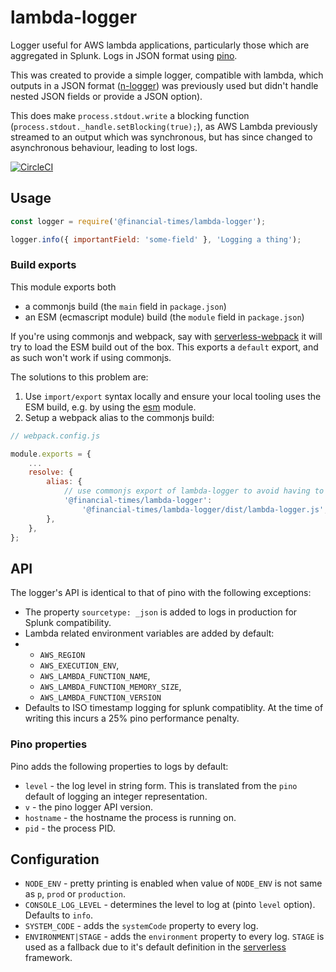 # lambda-logger

Logger useful for AWS lambda applications, particularly those which are aggregated in Splunk. Logs in JSON format using [pino](https://github.com/pinojs/pino).

This was created to provide a simple logger, compatible with lambda, which outputs in a JSON format ([n-logger](https://github.com/Financial-Times/n-logger)) was previously used but didn't handle nested JSON fields or provide a JSON option).

This does make `process.stdout.write` a blocking function (`process.stdout._handle.setBlocking(true);`), as AWS Lambda previously streamed to an output which was synchronous, but has since changed to asynchronous behaviour, leading to lost logs.

[![CircleCI](https://circleci.com/gh/Financial-Times/lambda-logger.svg?style=svg&circle-token=95d28799bf7519d6c9628cb0cdb053f08ff9ff30)](https://circleci.com/gh/Financial-Times/lambda-logger)

## Usage

```js
const logger = require('@financial-times/lambda-logger');

logger.info({ importantField: 'some-field' }, 'Logging a thing');
```

### Build exports

This module exports both

-   a commonjs build (the `main` field in `package.json`)
-   an ESM (ecmascript module) build (the `module` field in `package.json`)

If you're using commonjs and webpack, say with [serverless-webpack](https://github.com/serverless-heaven/serverless-webpack) it will try to load the ESM build out of the box. This exports a `default` export, and as such won't work if using commonjs.

The solutions to this problem are:

1. Use `import/export` syntax locally and ensure your local tooling uses the ESM build, e.g. by using the [esm](https://www.npmjs.com/package/esm) module.
2. Setup a webpack alias to the commonjs build:

```js
// webpack.config.js

module.exports = {
    ...
	resolve: {
		alias: {
			// use commonjs export of lambda-logger to avoid having to use import/export syntax locally
			'@financial-times/lambda-logger':
				'@financial-times/lambda-logger/dist/lambda-logger.js',
		},
	},
};
```

## API

The logger's API is identical to that of pino with the following exceptions:

-   The property `sourcetype: _json` is added to logs in production for Splunk compatibility.
-   Lambda related environment variables are added by default:
-   -   `AWS_REGION`
    -   `AWS_EXECUTION_ENV`,
    -   `AWS_LAMBDA_FUNCTION_NAME`,
    -   `AWS_LAMBDA_FUNCTION_MEMORY_SIZE`,
    -   `AWS_LAMBDA_FUNCTION_VERSION`
-   Defaults to ISO timestamp logging for splunk compatiblity. At the time of writing this incurs a 25% pino performance penalty.

### Pino properties

Pino adds the following properties to logs by default:

-   `level` - the log level in string form. This is translated from the `pino` default of logging an integer representation.
-   `v` - the pino logger API version.
-   `hostname` - the hostname the process is running on.
-   `pid` - the process PID.

## Configuration

-   `NODE_ENV` - pretty printing is enabled when value of `NODE_ENV` is not same as `p`, `prod` or `production`.
-   `CONSOLE_LOG_LEVEL` - determines the level to log at (pinto `level` option). Defaults to `info`.
-   `SYSTEM_CODE` - adds the `systemCode` property to every log.
-   `ENVIRONMENT|STAGE` - adds the `environment` property to every log. `STAGE` is used as a fallback due to it's default definition in the [serverless](https://serverless.com) framework.
